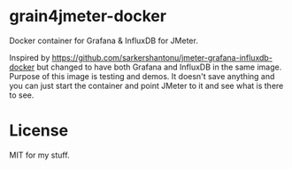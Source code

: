 # grain4jmeter-docker
Docker container for Grafana &amp; InfluxDB for JMeter.

Inspired by https://github.com/sarkershantonu/jmeter-grafana-influxdb-docker but changed to have both Grafana and InfluxDB in the same image. Purpose of this image is testing and demos. It doesn't save anything and you can just start the container and point JMeter to it and see what is there to see.

# License

MIT for my stuff.
